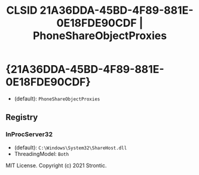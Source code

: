 ﻿---
title: "CLSID 21A36DDA-45BD-4F89-881E-0E18FDE90CDF | PhoneShareObjectProxies"
excerpt: What is COM-Object CLSID 21A36DDA-45BD-4F89-881E-0E18FDE90CDF?
---

# {21A36DDA-45BD-4F89-881E-0E18FDE90CDF}

* (default): `PhoneShareObjectProxies`

## Registry


### InProcServer32

* (default): `C:\Windows\System32\ShareHost.dll`
* ThreadingModel: `Both`

MIT License. Copyright (c) 2021 Strontic.


